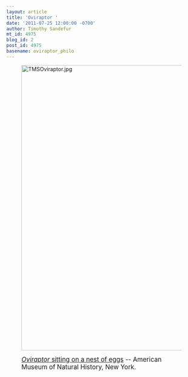 ```yaml
---
layout: article
title: 'Oviraptor '
date: '2011-07-25 12:00:00 -0700'
author: Timothy Sandefur
mt_id: 4975
blog_id: 2
post_id: 4975
basename: oviraptor_philo
---
```

<figure>
<img src="http://pandasthumb.org/archives/2011/06/01/TMSOviraptor.jpg" alt="TMSOviraptor.jpg" width="600" height="757" />
<figcaption markdown="span">

<big>[_Oviraptor_ sitting on a nest of eggs](http://en.wikipedia.org/wiki/Oviraptor) -- American Museum of Natural History, New York.</big>


</figcaption>
</figure>
